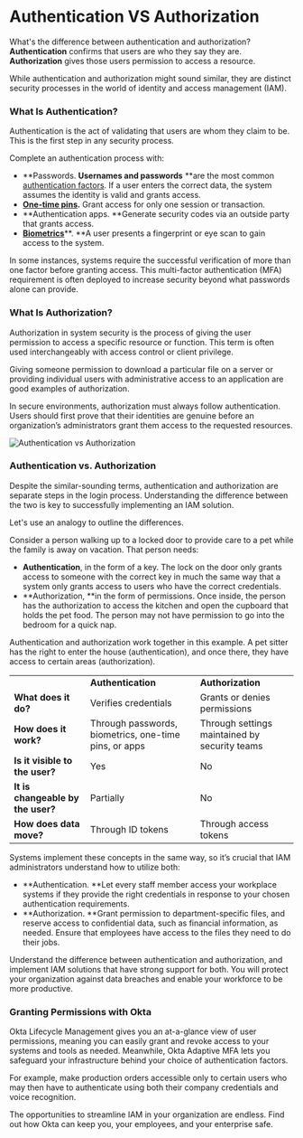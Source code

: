 # Authentication VS Authorization

What's the difference between authentication and authorization? **Authentication** confirms that users are who they say they are. **Authorization** gives those users permission to access a resource.

While authentication and authorization might sound similar, they are distinct security processes in the world of identity and access management (IAM).

### What Is Authentication? <a href="what-is-authentication-0" id="what-is-authentication-0"></a>

Authentication is the act of validating that users are whom they claim to be. This is the first step in any security process.&#x20;

Complete an authentication process with:

* **Passwords. **Usernames and passwords** **are the most common [authentication factors](https://www.okta.com/products/adaptive-multi-factor-authentication/). If a user enters the correct data, the system assumes the identity is valid and grants access.
* [**One-time pins**](https://www.okta.com/blog/2020/06/what-is-a-one-time-password-otp/)**.** Grant access for only one session or transaction.
* **Authentication apps. **Generate security codes via an outside party that grants access.
* [**Biometrics**](https://www.okta.com/blog/2020/07/biometric-authentication/)**. **A user presents a fingerprint or eye scan to gain access to the system.&#x20;

In some instances, systems require the successful verification of more than one factor before granting access. This multi-factor authentication (MFA) requirement is often deployed to increase security beyond what passwords alone can provide.

### What Is Authorization? <a href="what-is-authorization-1" id="what-is-authorization-1"></a>

Authorization in system security is the process of giving the user permission to access a specific resource or function. This term is often used interchangeably with access control or client privilege.

Giving someone permission to download a particular file on a server or providing individual users with administrative access to an application are good examples of authorization.

In secure environments, authorization must always follow authentication. Users should first prove that their identities are genuine before an organization’s administrators grant them access to the requested resources.

![Authentication vs Authorization](https://www.okta.com/sites/default/files/styles/1640w\_scaled/public/media/image/2020-10/Authentication\_vs\_Authorization.png?itok=uBFRCfww)

&#x20;

### Authentication vs. Authorization <a href="authentication-vs-authorization-2" id="authentication-vs-authorization-2"></a>

Despite the similar-sounding terms, authentication and authorization are separate steps in the login process. Understanding the difference between the two is key to successfully implementing an IAM solution.

Let's use an analogy to outline the differences.

Consider a person walking up to a locked door to provide care to a pet while the family is away on vacation. That person needs:

* **Authentication**, in the form of a key. The lock on the door only grants access to someone with the correct key in much the same way that a system only grants access to users who have the correct credentials.
* **Authorization, **in the form of permissions. Once inside, the person has the authorization to access the kitchen and open the cupboard that holds the pet food. The person may not have permission to go into the bedroom for a quick nap.&#x20;

Authentication and authorization work together in this example. A pet sitter has the right to enter the house (authentication), and once there, they have access to certain areas (authorization).

|                                   |                                                       |                                               |
| --------------------------------- | ----------------------------------------------------- | --------------------------------------------- |
|                                   | **Authentication**                                    | **Authorization**                             |
| **What does it do?**              | Verifies credentials                                  | Grants or denies permissions                  |
| **How does it work?**             | Through passwords, biometrics, one-time pins, or apps | Through settings maintained by security teams |
| **Is it visible to the user?**    | Yes                                                   | No                                            |
| **It is changeable by the user?** | Partially                                             | No                                            |
| **How does data move?**           | Through ID tokens                                     | Through access tokens                         |

&#x20;

Systems implement these concepts in the same way, so it’s crucial that IAM administrators understand how to utilize both:

* **Authentication. **Let every staff member access your workplace systems if they provide the right credentials in response to your chosen authentication requirements.
* **Authorization. **Grant permission to department-specific files, and reserve access to confidential data, such as financial information, as needed. Ensure that employees have access to the files they need to do their jobs.&#x20;

Understand the difference between authentication and authorization, and implement IAM solutions that have strong support for both. You will protect your organization against data breaches and enable your workforce to be more productive.

### Granting Permissions with Okta <a href="granting-permissions-with-okta-3" id="granting-permissions-with-okta-3"></a>

Okta Lifecycle Management gives you an at-a-glance view of user permissions, meaning you can easily grant and revoke access to your systems and tools as needed. Meanwhile, Okta Adaptive MFA lets you safeguard your infrastructure behind your choice of authentication factors.&#x20;

For example, make production orders accessible only to certain users who may then have to authenticate using both their company credentials and voice recognition.&#x20;

The opportunities to streamline IAM in your organization are endless. Find out how Okta can keep you, your employees, and your enterprise safe.
